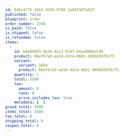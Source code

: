 ```yaml
---
id: 6dbc4775-36b2-45fb-9780-1e047387a427
published: false
blueprint: order
order_number: 1748
is_paid: false
is_shipped: false
is_refunded: false
items:
  -
    id: b4e8d9d3-8a16-4cc2-8107-84aa008bdc90
    product: 66e767a9-ee34-4dc4-8681-d09bb59f0cf5
    variant:
      variant: 10km
      product: 66e767a9-ee34-4dc4-8681-d09bb59f0cf5
    quantity: 1
    total: 3500
    tax:
      amount: 0
      rate: 0
      price_includes_tax: true
    metadata: {  }
grand_total: 3500
items_total: 3500
tax_total: 0
shipping_total: 0
coupon_total: 0
---
```

